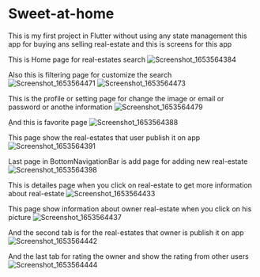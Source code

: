 # Sweet-at-home
This is my first project in Flutter without using any state management
this app for buying ans selling real-estate
and this is screens for this app

This is Home page for real-estates search
![Screenshot_1653564384](https://user-images.githubusercontent.com/106377304/185742827-db767815-f212-46fc-b987-268f6a27544b.png)

Also this is filtering page for customize the search
![Screenshot_1653564471](https://user-images.githubusercontent.com/106377304/185743339-6a808b14-e89f-4dc2-b4f5-f88d0b3c6568.png)
![Screenshot_1653564473](https://user-images.githubusercontent.com/106377304/185743343-33b83cae-3b28-4a4d-a6ec-3204b2fef0b2.png)

This is the profile or setting page for change the image or email or password or anothe information
![Screenshot_1653564479](https://user-images.githubusercontent.com/106377304/185743420-2b8643fb-4edb-4e61-82c7-de11c06e78c0.png)

ِAnd this is favorite page 
![Screenshot_1653564388](https://user-images.githubusercontent.com/106377304/185742864-f9decec0-07b3-4bb4-b6de-60e62919f47a.png)

This page show the real-estates that user publish it on app
![Screenshot_1653564391](https://user-images.githubusercontent.com/106377304/185742908-175d391a-4824-422a-8132-4d84224920da.png)

Last page in BottomNavigationBar is add page for adding new real-estate
![Screenshot_1653564398](https://user-images.githubusercontent.com/106377304/185743005-99896f31-cd24-43d9-9ba3-3d5dc58d5eb5.png)

This is detailes page when you click on real-estate to get more information about real-estate
![Screenshot_1653564433](https://user-images.githubusercontent.com/106377304/185743037-330bcfe6-93c8-41d3-91f6-03c898d310cb.png)

This page show information about owner real-estate when you click on his picture
![Screenshot_1653564437](https://user-images.githubusercontent.com/106377304/185743096-8406c6d7-1598-4d36-be9f-1d49d9b90c89.png)

And the second tab is for the real-estates that owner is publish it on app
![Screenshot_1653564442](https://user-images.githubusercontent.com/106377304/185743173-0a21a805-5766-4bb5-b91c-bcdd012b2dd9.png)

And the last tab for rating the owner and show the rating from other users
![Screenshot_1653564444](https://user-images.githubusercontent.com/106377304/185743258-804d0c9d-09bb-42c3-ae82-428435dc52e8.png)
